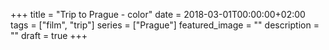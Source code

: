 +++
title =  "Trip to Prague - color"
date = 2018-03-01T00:00:00+02:00
tags = ["film", "trip"]
series = ["Prague"]
featured_image = ""
description = ""
draft = true
+++

